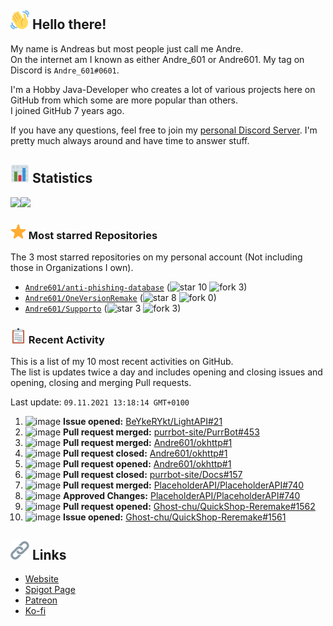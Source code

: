 <!-- Links -->
[purr]: https://purrbot.site
[discord]: https://discord.gg/6dazXp6
[website]: https://andre601.ch
[spigot]: https://www.spigotmc.org/resources/authors/56829/
[patreon]: https://patreon.com/andre_601
[ko-fi]: https://ko-fi.com/andre_601

<!-- SVGs -->
[star]: https://cdn.jsdelivr.net/gh/Readme-Workflows/Readme-Icons@main/icons/octicons/StarredRepository.svg
[fork]: https://cdn.jsdelivr.net/gh/Readme-Workflows/Readme-Icons@main/icons/octicons/ForkedRepository.svg

## <img alt="emoji" src="https://raw.githubusercontent.com/twitter/twemoji/master/assets/svg/1f44b.svg" height="30em"> Hello there!
My name is Andreas but most people just call me Andre.  
On the internet am I known as either Andre_601 or Andre601. My tag on Discord is `Andre_601#0601`.

I'm a Hobby Java-Developer who creates a lot of various projects here on GitHub from which some are more popular than others.  
I joined GitHub 7 years ago.

If you have any questions, feel free to join my [personal Discord Server][discord]. I'm pretty much always around and have time to answer stuff.

## <img alt="emoji" src="https://raw.githubusercontent.com/twitter/twemoji/master/assets/svg/1f4ca.svg" height="30em"> Statistics
<img height="195px" src="https://github-readme-stats.vercel.app/api?username=Andre601&show_icons=true&hide_rank=true&title_color=3498db&bg_color=ffffff00&text_color=718096&disable_animations=true"><img height="195px" src="https://github-readme-stats.vercel.app/api/top-langs?username=Andre601&layout=compact&title_color=3498db&bg_color=ffffff00&text_color=718096">

### <img alt="emoji" src="https://raw.githubusercontent.com/twitter/twemoji/master/assets/svg/2b50.svg" height="25em"> Most starred Repositories
The 3 most starred repositories on my personal account (Not including those in Organizations I own).

- [`Andre601/anti-phishing-database`](https://github.com/Andre601/anti-phishing-database) (![star] 10 ![fork] 3)
- [`Andre601/OneVersionRemake`](https://github.com/Andre601/OneVersionRemake) (![star] 8 ![fork] 0)
- [`Andre601/Supporto`](https://github.com/Andre601/Supporto) (![star] 3 ![fork] 3)

### <img alt="emoji" src="https://raw.githubusercontent.com/twitter/twemoji/master/assets/svg/1f4cb.svg" height="25em"> Recent Activity
This is a list of my 10 most recent activities on GitHub.  
The list is updates twice a day and includes opening and closing issues and opening, closing and merging Pull requests.

<!--RECENT_ACTIVITY:last_update-->
Last update: `09.11.2021 13:18:14 GMT+0100`
<!--RECENT_ACTIVITY:last_update_end-->
<!--RECENT_ACTIVITY:start-->
1. ![image](https://cdn.jsdelivr.net/gh/Readme-Workflows/Readme-Icons@main/icons/octicons/IssueOpened.svg) **Issue opened:** [BeYkeRYkt/LightAPI#21](https://github.com/BeYkeRYkt/LightAPI/issues/21)
2. ![image](https://cdn.jsdelivr.net/gh/Readme-Workflows/Readme-Icons@main/icons/octicons/PullRequestMerged.svg) **Pull request merged:** [purrbot-site/PurrBot#453](https://github.com/purrbot-site/PurrBot/pull/453)
3. ![image](https://cdn.jsdelivr.net/gh/Readme-Workflows/Readme-Icons@main/icons/octicons/PullRequestMerged.svg) **Pull request merged:** [Andre601/okhttp#1](https://github.com/Andre601/okhttp/pull/1)
4. ![image](https://cdn.jsdelivr.net/gh/Readme-Workflows/Readme-Icons@main/icons/octicons/PullRequestClosed.svg) **Pull request closed:** [Andre601/okhttp#1](https://github.com/Andre601/okhttp/pull/1)
5. ![image](https://cdn.jsdelivr.net/gh/Readme-Workflows/Readme-Icons@main/icons/octicons/PullRequestOpened.svg) **Pull request opened:** [Andre601/okhttp#1](https://github.com/Andre601/okhttp/pull/1)
6. ![image](https://cdn.jsdelivr.net/gh/Readme-Workflows/Readme-Icons@main/icons/octicons/PullRequestClosed.svg) **Pull request closed:** [purrbot-site/Docs#157](https://github.com/purrbot-site/Docs/pull/157)
7. ![image](https://cdn.jsdelivr.net/gh/Readme-Workflows/Readme-Icons@main/icons/octicons/PullRequestMerged.svg) **Pull request merged:** [PlaceholderAPI/PlaceholderAPI#740](https://github.com/PlaceholderAPI/PlaceholderAPI/pull/740)
8. ![image](https://cdn.jsdelivr.net/gh/Readme-Workflows/Readme-Icons@main/icons/octicons/ApprovedChanges.svg) **Approved Changes:** [PlaceholderAPI/PlaceholderAPI#740](https://github.com/PlaceholderAPI/PlaceholderAPI/pull/740#pullrequestreview-799343518)
9. ![image](https://cdn.jsdelivr.net/gh/Readme-Workflows/Readme-Icons@main/icons/octicons/PullRequestOpened.svg) **Pull request opened:** [Ghost-chu/QuickShop-Reremake#1562](https://github.com/Ghost-chu/QuickShop-Reremake/pull/1562)
10. ![image](https://cdn.jsdelivr.net/gh/Readme-Workflows/Readme-Icons@main/icons/octicons/IssueOpened.svg) **Issue opened:** [Ghost-chu/QuickShop-Reremake#1561](https://github.com/Ghost-chu/QuickShop-Reremake/issues/1561)
<!--RECENT_ACTIVITY:end-->

## <img alt="emoji" src="https://raw.githubusercontent.com/twitter/twemoji/master/assets/svg/1f517.svg" height="30em"> Links
- [Website]
- [Spigot Page][spigot]
- [Patreon]
- [Ko-fi]
